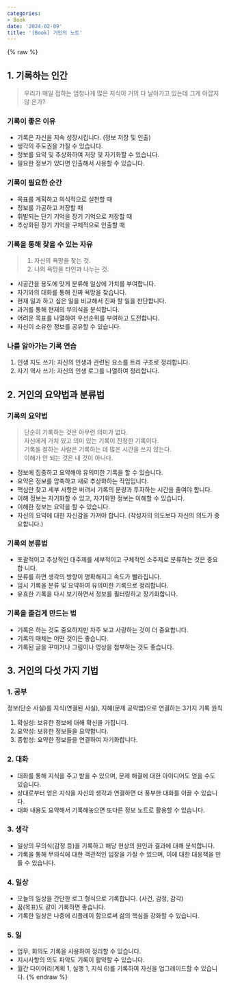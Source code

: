 ```yaml
---
categories:
- Book
date: '2024-02-09'
title: '[Book] 거인의 노트'
---
```


{% raw %}
## 1. 기록하는 인간
>우리가 매일 접하는 엄청나게 많은 지식이 거의 다 날아가고 있는데 그게 아깝지 않 은가?

### 기록이 좋은 이유
- 기록은 자신을 지속 성장시킵니다. (정보 저장 및 인출)
- 생각의 주도권을 가질 수 있습니다.
- 정보를 요약 및 추상화하여 저장 및 자기화할 수 있습니다.
- 필요한 정보가 있다면 인출해서 사용할 수 있습니다.

### 기록이 필요한 순간
- 목표를 계획하고 의식적으로 실천할 때
- 정보를 가공하고 저장할 때
- 휘발되는 단기 기억을 장기 기억으로 저장할 때
- 추상화된 장기 기억을 구체적으로 인출할 때

### 기록을 통해 찾을 수 있는 자유
> 1. 자신의 욕망을 찾는 것.<br>
> 2. 나의 욕망을 타인과 나누는 것.<br>

- 시공간을 용도에 맞게 분류해 일상에 가치를 부여합니다.
- 자기와의 대화를 통해 진짜 욕망을 찾습니다.
- 현재 일과 하고 싶은 일을 비교해서 진짜 할 일을 판단합니다.
- 과거를 통해 현재의 무의식을 분석합니다.
- 어려운 목표를 나열하여 우선순위를 부여하고 도전합니다.
- 자신이 소유한 정보를 공유할 수 있습니다.

### 나를 알아가는 기록 연습
1. 인생 지도 쓰기: 자신의 인생과 관련된 요소를 트리 구조로 정리합니다.
2. 자기 역사 쓰기: 자신의 인생 로그를 나열하여 정리합니다.

## 2. 거인의 요약법과 분류법
### 기록의 요약법
> 단순히 기록하는 것은 아무런 의미가 없다.<br>
> 자신에게 가치 있고 의미 있는 기록이 진정한 기록이다.<br>
> 기록을 잘하는 사람은 기록하는 데 많은 시간을 쓰지 않는다.<br>
> 이해가 안 되는 것은 내 것이 아니다.<br>

- 정보에 집중하고 요약해야 유의미한 기록을 할 수 있습니다.
- 요약은 정보를 압축하고 새로 추상화하는 작업입니다.
- 핵심만 찾고 세부 사항은 버려서 기록의 분량과 투자하는 시간을 줄여야 합니다.
- 이해 정보는 자기화할 수 있고, 자기화한 정보는 이해할 수 있습니다.
- 이해한 정보는 요약을 할 수 있습니다.
- 자신의 요약에 대한 자신감을 가져야 합니다. (작성자의 의도보다 자신의 의도가 중
요합니다.)

### 기록의 분류법
- 포괄적이고 추상적인 대주제를 세부적이고 구체적인 소주제로 분류하는 것은 중요합 니다.
- 분류를 하면 생각의 방향이 명확해지고 속도가 빨라집니다.
- 임시 기록을 분류 및 요약하여 유의미한 기록으로 정리합니다.
- 유효한 기록을 다시 보기하면서 정보를 필터링하고 장기화합니다.

### 기록을 즐겁게 만드는 법
- 기록은 하는 것도 중요하지만 자주 보고 사랑하는 것이 더 중요합니다.
- 기록의 매체는 어떤 것이든 좋습니다.
- 기록된 글을 꾸미거나 그림이나 영상을 첨부하는 것도 좋습니다.

## 3. 거인의 다섯 가지 기법
### 1. 공부
정보(단순 사실)를 지식(연결된 사실), 지혜(문제 공략법)으로 연결하는 3가지 기록 원칙
1. 확실성: 보유한 정보에 대해 확신을 가집니다.
2. 요약성: 보유한 정보들을 요약합니다.
3. 종합성: 요약한 정보들을 연결하여 자기화합니다.

### 2. 대화
- 대화를 통해 지식을 주고 받을 수 있으며, 문제 해결에 대한 아이디어도 얻을 수도 있습니다.
- 상대로부터 얻은 지식을 자신의 생각과 연결하면 더 풍부한 대화를 이끌 수 있습니 다.
- 대화 내용도 요약해서 기록해놓으면 또다른 정보 노트로 활용할 수 있습니다.

### 3. 생각
- 일상의 무의식(감정 등)을 기록하고 해당 현상의 원인과 결과에 대해 분석합니다.
- 기록을 통해 무의식에 대한 객관적인 입장을 가질 수 있으며, 이에 대한 대응책을 만들 수 있습니다.

### 4. 일상
- 오늘의 일상을 간단한 로그 형식으로 기록합니다. (사건, 감정, 감각)
- 꿈(목표)도 같이 기록하면 좋습니다.
- 기록한 일상은 나중에 리플레이 함으로써 삶의 핵심을 강화할 수 있습니다.

### 5. 일
- 업무, 회의도 기록을 사용하여 정리할 수 있습니다.
- 지시사항의 의도 파악도 기록이 활약할 수 있습니다.
- 월간 다이어리(계획 1, 실행 1, 지식 6)를 기록하여 자신을 업그레이드할 수 있습니다.
{% endraw %}